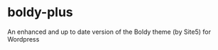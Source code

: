boldy-plus
==========

An enhanced and up to date version of the Boldy theme (by Site5) for Wordpress
